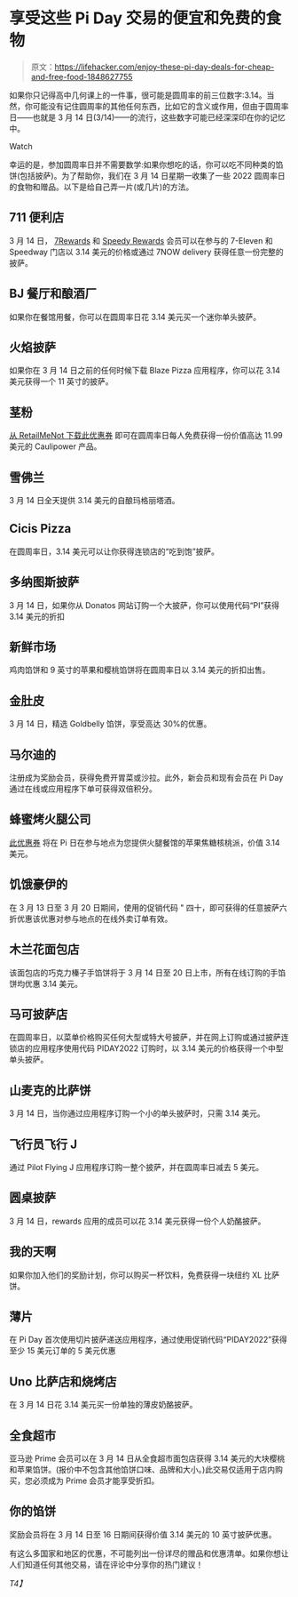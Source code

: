 # 享受这些 Pi Day 交易的便宜和免费的食物

> 原文：<https://lifehacker.com/enjoy-these-pi-day-deals-for-cheap-and-free-food-1848627755>

如果你只记得高中几何课上的一件事，很可能是圆周率的前三位数字:3.14。当然，你可能没有记住圆周率的其他任何东西，比如它的含义或作用，但由于圆周率日——也就是 3 月 14 日(3/14)——的流行，这些数字可能已经深深印在你的记忆中。

Watch

幸运的是，参加圆周率日并不需要数学:如果你想吃的话，你可以吃不同种类的馅饼(包括披萨)。为了帮助你，我们在 3 月 14 日星期一收集了一些 2022 圆周率日的食物和赠品。以下是给自己弄一片(或几片)的方法。

## 711 便利店

3 月 14 日， [7Rewards](https://www.7-eleven.com/7rewards) 和 [Speedy Rewards](https://www.speedway.com/speedy-rewards) 会员可以在参与的 7-Eleven 和 Speedway 门店以 3.14 美元的价格或通过 7NOW delivery 获得任意一份完整的披萨。

## BJ 餐厅和酿酒厂

如果你在餐馆用餐，你可以在圆周率日花 3.14 美元买一个迷你单头披萨。

## 火焰披萨

如果你在 3 月 14 日之前的任何时候下载 Blaze Pizza 应用程序，你可以花 3.14 美元获得一个 11 英寸的披萨。

## 茎粉

[从 RetailMeNot 下载此优惠券](https://caul.us/RetailMeNot) 即可在圆周率日每人免费获得一份价值高达 11.99 美元的 Caulipower 产品。

## 雪佛兰

3 月 14 日全天提供 3.14 美元的自酿玛格丽塔酒。

## Cicis Pizza

在圆周率日，3.14 美元可以让你获得连锁店的“吃到饱”披萨。

## 多纳图斯披萨

3 月 14 日，如果你从 Donatos 网站订购一个大披萨，你可以使用代码“PI”获得 3.14 美元的折扣

## 新鲜市场

鸡肉馅饼和 9 英寸的苹果和樱桃馅饼将在圆周率日以 3.14 美元的折扣出售。

## 金肚皮

3 月 14 日，精选 Goldbelly 馅饼，享受高达 30%的优惠。

## 马尔迪的

注册成为奖励会员，获得免费开胃菜或沙拉。此外，新会员和现有会员在 Pi Day 通过在线或应用程序下单可获得双倍积分。

## 蜂蜜烤火腿公司

[此优惠券](https://www.honeybaked.com/offers-03) 将在 Pi 日在参与地点为您提供火腿餐馆的苹果焦糖核桃派，价值 3.14 美元。

## 饥饿豪伊的

在 3 月 13 日至 3 月 20 日期间，使用的促销代码 " 四十，即可获得的任意披萨六折优惠该优惠对参与地点的在线外卖订单有效。

## 木兰花面包店

该面包店的巧克力榛子手馅饼将于 3 月 14 日至 20 日上市，所有在线订购的手馅饼均优惠 3.14 美元。

## 马可披萨店

在圆周率日，以菜单价格购买任何大型或特大号披萨，并在网上订购或通过披萨连锁店的应用程序使用代码 PIDAY2022 订购时，以 3.14 美元的价格获得一个中型单头披萨。

## 山麦克的比萨饼

3 月 14 日，当你通过应用程序订购一个小的单头披萨时，只需 3.14 美元。

## 飞行员飞行 J

通过 Pilot Flying J 应用程序订购一整个披萨，并在圆周率日减去 5 美元。

## 圆桌披萨

3 月 14 日，rewards 应用的成员可以花 3.14 美元获得一份个人奶酪披萨。

## 我的天啊

如果你加入他们的奖励计划，你可以购买一杯饮料，免费获得一块纽约 XL 比萨饼。

## 薄片

在 Pi Day 首次使用切片披萨递送应用程序，通过使用促销代码“PIDAY2022”获得至少 15 美元订单的 5 美元优惠

## Uno 比萨店和烧烤店

在 3 月 14 日花 3.14 美元买一份单独的薄皮奶酪披萨。

## 全食超市

亚马逊 Prime 会员可以在 3 月 14 日从全食超市面包店获得 3.14 美元的大块樱桃和苹果馅饼。(报价中不包含其他馅饼口味、品牌和大小。)此交易仅适用于店内购买，您必须成为 Prime 会员才能享受折扣。

## 你的馅饼

奖励会员将在 3 月 14 日至 16 日期间获得价值 3.14 美元的 10 英寸披萨优惠。

有这么多国家和地区的优惠，不可能列出一份详尽的赠品和优惠清单。如果你想让人们知道任何其他交易，请在评论中分享你的热门建议！

 *T4】*